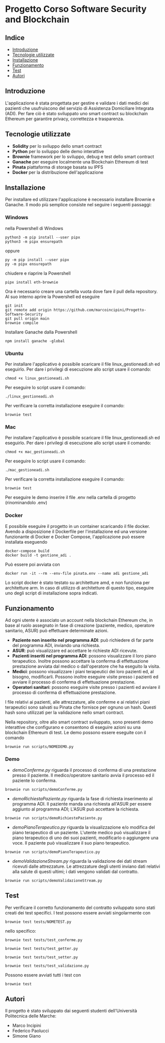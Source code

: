 # Progetto Corso Software Security and Blockchain

## Indice
- [Introduzione](#intro)
- [Tecnologie utilizzate](#tech)
- [Installazione](#install)
- [Funzionamento](#usage)
- [Test](#test)
- [Autori](#autors)

<a name="intro"></a>
## Introduzione
L'applicazione è stata progettata per gestire e validare i dati medici dei pazienti che usufruiscono del servizio di Assistenza Domiciliare Integrata (ADI).
Per fare ciò è stato sviluppato uno smart contract su blockchain Ethereum per garantire privacy, correttezza e trasparenza.

<a name="tech"></a>
## Tecnologie utilizzate
* **Solidity** per lo sviluppo dello smart contract
* **Python** per lo sviluppo delle demo interattive
* **Brownie** framework per lo sviluppo, debug e test dello smart contract
* **Ganache** per eseguire localmente una Blockchain Ethereum di test
* **Pinata** piattaforma di storage basata su IPFS
* **Docker** per la distribuzione dell'applicazione

<a name="install"></a>
## Installazione
Per installare ed utilizzare l'applicazione è necessario installare Brownie e Ganache. Il modo più semplice consiste nel seguire i seguenti passaggi:

### Windows
nella Powershell di Windows
```
python3 -m pip install --user pipx 
python3 -m pipx ensurepath 
```
oppure
```
py -m pip install --user pipx 
py -m pipx ensurepath 
```

chiudere e riaprire la Powershell

```
pipx install eth-brownie
```

Ora è necessario creare una cartella vuota dove fare il pull della repository.
Al suo interno aprire la Powershell ed eseguire
```
git init 
git remote add origin https://github.com/marcoincipini/Progetto-Software-Security 
git pull origin main
brownie compile
```

Installare Ganache dalla Powershell
```
npm install ganache -global
```
### Ubuntu
Per installare l'applicativo è possibile scaricare il file linux_gestioneadi.sh ed eseguirlo. Per dare i privilegi di esecuzione allo script usare il comando:
```
chmod +x linux_gestioneadi.sh
```

Per eseguire lo script usare il comando:
```
./linux_gestioneadi.sh
```

Per verificare la corretta installazione eseguire il comando:
```
brownie test
```

### Mac
Per installare l'applicativo è possibile scaricare il file linux_gestioneadi.sh ed eseguirlo. Per dare i privilegi di esecuzione allo script usare il comando:
```
chmod +x mac_gestioneadi.sh
```
Per eseguire lo script usare il comando:
```
./mac_gestioneadi.sh
```

Per verificare la corretta installazione eseguire il comando:
```
brownie test
```

Per eseguire le demo inserire il file .env nella cartella di progetto (rinominandolo .env)
### Docker
E possibile eseguire il progetto in un container scaricando il file docker.
Avendo a disposizione il Dockerfile per l'installazione ed una versione funzionante di Docker e Docker Compose, l'applicazione può essere installata eseguendo
```
docker-compose build
docker build -t gestione_adi .
```
Può essere poi avviata con
```
docker run -it --rm --env-file pinata.env --name adi gestione_adi
```
Lo script docker è stato testato su architetture amd, e non funziona per architetture arm. In caso di utilizzo di architetture di questo tipo, eseguire uno degli script di installazione sopra indicati.

<a name="usage"></a>
## Funzionamento
Ad ogni utente è associato un account nella blockchain Ethereum che, in base al ruolo assegnato in fase di creazione (paziente, medico, operatore sanitario, ASUR) può effettuare determinate azioni.
* **Paziente non inserito nel programma ADI**: può richiedere di far parte del programma ADI, inviando una richiesta.
* **ASUR**: può visualizzare ed accettare le richieste ADI ricevute.
* **Pazienti inseriti nel programma ADI**: possono visualizzare il loro piano terapeutico. Inoltre possono accettare la conferma di effettuazione prestazione avviata dal medico o dall'operatore che ha eseguito la visita.
* **Medici**: possono visualizzare i piani terapeutici dei loro pazienti ed, al bisogno, modificarli. Possono inoltre eseguire visite presso i pazienti ed avviare il processo di conferma di effettuazione prestazione.
* **Operatori sanitari**: possono eseguire visite presso i pazienti ed avviare il processo di conferma di effettuazione prestazione.

I file relativi ai pazienti, alle attrezzature, alle conferme e ai relativi piani terapeutici sono salvati su Pinata che fornisce per ognuno un hash. Questi hash sono utilizzati per la validazione nello smart contract. 

Nella repository, oltre allo smart contract sviluppato, sono presenti demo interattive che configurano e consentono di eseguire azioni su una blockchain Ethereum di test.
Le demo possono essere eseguite con il comando
```
brownie run scripts/NOMEDEMO.py
```

### Demo
* *demoConferme.py* riguarda il processo di conferma di una prestazione presso il paziente. 
Il medico/operatore sanitario avvia il processo ed il paziente lo conferma.
```
brownie run scripts/demoConferme.py
```

* *demoRichiestaPaziente.py* riguarda la fase di richiesta inserimento al programma ADI. 
Il paziente manda una richiesta all'ASUR per essere aggiunto al programma ADI; L'ASUR può accettare la richiesta.
```
brownie run scripts/demoRichiestePaziente.py
```

* *demoPianoTerapeutico.py* riguarda la visualizzazione e/o modifica del piano terapeutico di un paziente.
L'utente medico può visualizzare il piano terapeutico di uno dei suoi pazienti, modificarlo o aggiungere una voce. Il paziente può visualizzare il suo piano terapeutico.
```
brownie run scripts/demoPianoTerapeutico.py
```

* *demoValidazioneStream.py* riguarda la validazione dei dati stream ricevuti dalle attrezzature.
Le attrezzature degli utenti inviano dati relativi alla salute di questi ultimi; i dati vengono validati dal contratto.
```
brownie run scripts/demoValidazioneStream.py
```

<a name="test"></a>
## Test
Per verificare il corretto funzionamento del contratto sviluppato sono stati creati dei test specifici.
I test possono essere avviati singolarmente con
```
brownie test tests/NOMETEST.py
```
nello specifico:
```
brownie test tests/test_conferme.py
```
```
brownie test tests/test_getter.py
```
```
brownie test tests/test_setter.py
```
```
brownie test tests/test_validazione.py
```

Possono essere avviati tutti i test con
```
brownie test
```

<a name="autors"></a>
## Autori
Il progetto è stato sviluppato dai seguenti studenti dell'Università Politecnica delle Marche:
* Marco Incipini
* Federico Paolucci
* Simone Giano
